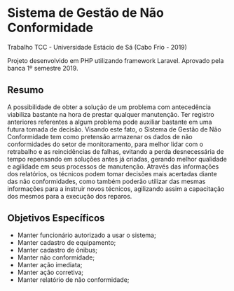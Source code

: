 # Sistema de Gestão de Não Conformidade
Trabalho TCC - Universidade Estácio de Sá (Cabo Frio - 2019)

Projeto desenvolvido em PHP utilizando framework Laravel.  Aprovado pela banca 1º semestre 2019.


## Resumo
A possibilidade de obter a solução de um problema com antecedência viabiliza bastante na hora de prestar qualquer manutenção. Ter registro anteriores referentes a algum problema pode auxiliar bastante em uma futura tomada de decisão. Visando este fato, o Sistema de Gestão de Não Conformidade tem como pretensão armazenar os dados de não conformidades do setor de monitoramento, para melhor lidar com o retrabalho e as reincidências de falhas, evitando a perda desnecessária de tempo repensando em soluções antes já criadas, gerando melhor qualidade e agilidade em seus processos de manutenção. Através das informações dos relatórios, os técnicos podem tomar decisões mais acertadas diante das não conformidades, como também poderão utilizar das mesmas informações para a instruir novos técnicos, agilizando assim a capacitação dos mesmos para a execução dos reparos. 


## Objetivos Específicos
- Manter funcionário autorizado a usar o sistema;
- Manter cadastro de equipamento;
- Manter cadastro de ônibus;
- Manter não conformidade;
- Manter ação imediata;
- Manter ação corretiva;
- Manter relatório de não conformidade;
